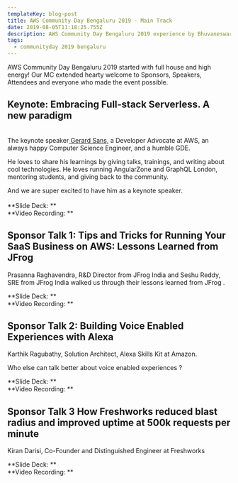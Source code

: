 ```yaml
---
templateKey: blog-post
title: AWS Community Day Bengaluru 2019 - Main Track
date: 2019-08-05T11:18:25.755Z
description: AWS Community Day Bengaluru 2019 experience by Bhuvaneswari Subramani
tags:
  - communityday 2019 bengaluru
---
```

AWS Community Day Bengaluru 2019 started with full house and high energy! Our MC extended hearty welcome to Sponsors, Speakers, Attendees and everyone who made the event possible.

## Keynote: Embracing Full-stack Serverless. A new paradigm

\
The keynote speaker[ Gerard Sans,](https://www.linkedin.com/in/gerard-sans/) a Developer Advocate at AWS, an always happy Computer Science Engineer, and a humble GDE.

He loves to share his learnings by giving talks, trainings, and writing about cool technologies. He loves running AngularZone and GraphQL London, mentoring students, and giving back to the community.

And we are super excited to have him as a keynote speaker.\
\
**Slide Deck: **\
**Video Recording: **

<Photo>

## Sponsor Talk 1: Tips and Tricks for Running Your SaaS Business on AWS: Lessons Learned from JFrog 

Prasanna Raghavendra, R&D Director from JFrog India and Seshu Reddy, SRE from JFrog India walked us through their lessons learned from JFrog.

**Slide Deck: **\
**Video Recording: **

<Photo>

## Sponsor Talk 2:  Building Voice Enabled Experiences with Alexa

Karthik Ragubathy, Solution Architect, Alexa Skills Kit at Amazon.

Who else can talk better about voice enabled experiences ?

**Slide Deck: **\
**Video Recording: **

<Photo>

## Sponsor Talk 3 How Freshworks reduced blast radius and improved uptime at 500k requests per minute 

Kiran Darisi, Co-Founder and Distinguished Engineer at Freshworks

**Slide Deck: **\
**Video Recording: **

<Photo>
